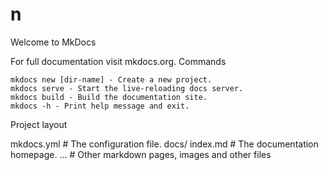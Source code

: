 # n

Welcome to MkDocs

For full documentation visit mkdocs.org.
Commands

    mkdocs new [dir-name] - Create a new project.
    mkdocs serve - Start the live-reloading docs server.
    mkdocs build - Build the documentation site.
    mkdocs -h - Print help message and exit.

Project layout

mkdocs.yml    # The configuration file.
docs/
    index.md  # The documentation homepage.
    ...       # Other markdown pages, images and other files
